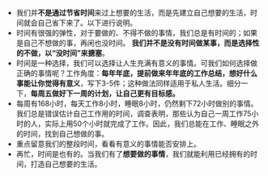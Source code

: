 + 我们并**不是通过节省时间**来过上想要的生活，而是先建立自己想要的生活，时间就会自己省下来了。以下进行说明。
+ 时间有很强的弹性，对于要做的、不得不做的事情，我们总是有时间的；如果是自己不想做的事，再闲也没时间。 **我们并不是没有时间做某事，而是选择性的不做，以“没时间”来搪塞**。 
+  时间是一种选择，我们可以选择让人生充满有意义的事情。可我们如何选择做正确的事情呢？工作角度：**每年年底，提前做来年年底的工作总结，想好什么事能让你觉得有意义**，写下3-5件；这种做法同样适用于私人生活。细分一下，**每周五做好下一周的计划，让自己更有目标感。**
+  每周有168小时，每天工作8小时，睡眠8小时，仍然剩下72小时做别的事情。我们总是错误估计自己工作用的时间，调查表明，那些认为自己一周工作75小时的人，实际上用50个小时就完成了工作。因此，我们总能在工作、睡眠之外的时间，找到自己想做的事。
+  重点留意我们的整段时间，看看有意义的事情能否安排上。
+  再忙，时间是也有的。当我们有了**想要做的事情**，我们就能利用已经拥有的时间，打造自己想要的生活。